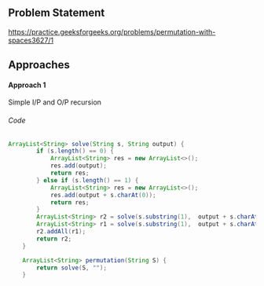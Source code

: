 ## Problem Statement
https://practice.geeksforgeeks.org/problems/permutation-with-spaces3627/1

## Approaches
#### Approach 1
Simple I/P and O/P recursion

###### Code
```java
ArrayList<String> solve(String s, String output) {
        if (s.length() == 0) {
            ArrayList<String> res = new ArrayList<>();
            res.add(output);
            return res;
        } else if (s.length() == 1) {
            ArrayList<String> res = new ArrayList<>();
            res.add(output + s.charAt(0));
            return res;
        }
        ArrayList<String> r2 = solve(s.substring(1),  output + s.charAt(0) + " ");
        ArrayList<String> r1 = solve(s.substring(1),  output + s.charAt(0));
        r2.addAll(r1);
        return r2;
    }

    ArrayList<String> permutation(String S) {
        return solve(S, "");
    }
```

